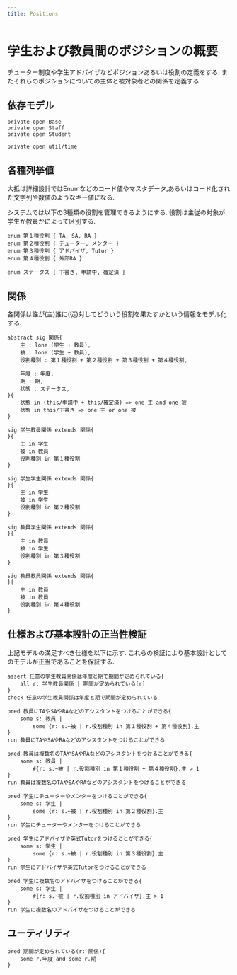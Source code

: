 ```yaml
---
title: Positions
---
```


# 学生および教員間のポジションの概要

チューター制度や学生アドバイザなどポジションあるいは役割の定義をする.
またそれらのポジションについての主体と被対象者との関係を定義する.

## 依存モデル

```alloy
private open Base
private open Staff
private open Student

private open util/time
```

## 各種列挙値

大抵は詳細設計ではEnumなどのコード値やマスタデータ,あるいはコード化された文字列や数値のようなキー値になる.

システムでは以下の3種類の役割を管理できるようにする.
役割は主従の対象が学生か教員かによって区別する.

```alloy
enum 第１種役割 { TA, SA, RA }
enum 第２種役割 { チューター, メンター }
enum 第３種役割 { アドバイザ, Tutor }
enum 第４種役割 { 外部RA }

enum ステータス { 下書き, 申請中, 確定済 }
```

## 関係

各関係は誰が(主)誰に(従)対してどういう役割を果たすかという情報をモデル化する.

```alloy
abstract sig 関係{
	主 : lone (学生 + 教員),
	被 : lone (学生 + 教員),
	役割種別 : 第１種役割 + 第２種役割 + 第３種役割 + 第４種役割,

	年度 : 年度,
	期 : 期,
	状態 : ステータス,
}{
	状態 in (this/申請中 + this/確定済) => one 主 and one 被
	状態 in this/下書き => one 主 or one 被
}

sig 学生教員関係 extends 関係{
}{
	主 in 学生
	被 in 教員
	役割種別 in 第１種役割
}

sig 学生学生関係 extends 関係{
}{
	主 in 学生
	被 in 学生
	役割種別 in 第２種役割
}

sig 教員学生関係 extends 関係{
}{
	主 in 教員
	被 in 学生
	役割種別 in 第３種役割
}

sig 教員教員関係 extends 関係{
}{
	主 in 教員
	被 in 教員
	役割種別 in 第４種役割
}
```

## 仕様および基本設計の正当性検証

上記モデルの満足すべき仕様を以下に示す.
これらの検証により基本設計としてのモデルが正当であることを保証する.

```alloy
assert 任意の学生教員関係は年度と期で期間が定められている{
	all r: 学生教員関係 | 期間が定められている[r]
}
check 任意の学生教員関係は年度と期で期間が定められている

pred 教員にTAやSAやRAなどのアシスタントをつけることができる{
	some s: 教員 |
		some {r: s.~被 | r.役割種別 in 第１種役割 + 第４種役割}.主
}
run 教員にTAやSAやRAなどのアシスタントをつけることができる

pred 教員は複数名のTAやSAやRAなどのアシスタントをつけることができる{
	some s: 教員 |
		#{r: s.~被 | r.役割種別 in 第１種役割 + 第４種役割}.主 > 1
}
run 教員は複数名のTAやSAやRAなどのアシスタントをつけることができる

pred 学生にチューターやメンターをつけることができる{
	some s: 学生 |
		some {r: s.~被 | r.役割種別 in 第２種役割}.主
}
run 学生にチューターやメンターをつけることができる

pred 学生にアドバイザや英式Tutorをつけることができる{
	some s: 学生 |
		some {r: s.~被 | r.役割種別 in 第３種役割}.主
}
run 学生にアドバイザや英式Tutorをつけることができる

pred 学生に複数名のアドバイザをつけることができる{
	some s: 学生 |
		#{r: s.~被 | r.役割種別 in アドバイザ}.主 > 1
}
run 学生に複数名のアドバイザをつけることができる
```

## ユーティリティ

```alloy
pred 期間が定められている(r: 関係){
	some r.年度 and some r.期
}
```

